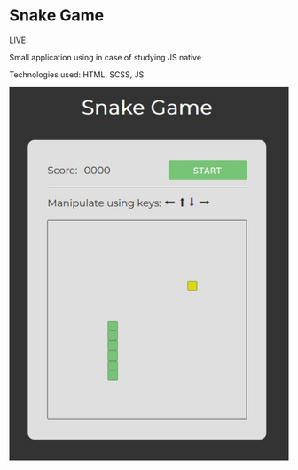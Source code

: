 # Snake Game

LIVE: 

Small application using in case of studying JS native

Technologies used:
HTML, SCSS, JS

![view on application](./snake.jpg)
